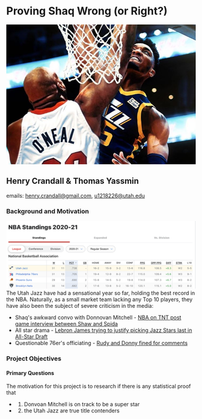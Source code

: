 # Proving Shaq Wrong (or Right?) #
![image of Donny Dunking on Shaq](Pics/Shaq-dunked-on.png)
## Henry Crandall & Thomas Yassmin
emails: henry.crandall@gmail.com, u1218226@utah.edu
   
### Background and Motivation ### 
![NBA Standings](Pics/NBA-Standings-03-24-21.png)
The Utah Jazz have had a sensational year so far, holding the best record in the NBA. Naturally, as a small market team lacking any Top 10 players, they have also been the subject of severe criticism in the media:
* Shaq's awkward convo with Donnovan Mitchell - [NBA on TNT post game interview between Shaw and Spida](https://www.youtube.com/watch?v=GFmk7kzDbiA)
* All star drama - [Lebron James trying to justify picking Jazz Stars last in All-Star Draft](https://www.youtube.com/watch?v=p6KicnmzhYg)
* Questionable 76er's officiating - [Rudy and Donny fined for comments](https://www.si.com/nba/jazz/news/mitchell-gobert-fined-for-public-criticism-of-officiating)
### Project Objectives ###
#### Primary Questions ####
The motivation for this project is to research if there is any statistical proof that
* 1) Donvoan Mitchell is on track to be a super star
* 2) the Utah Jazz are true title contenders
  
